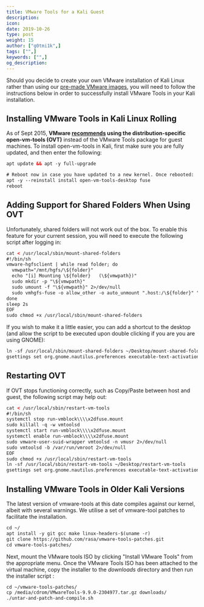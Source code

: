 ```yaml
---
title: VMware Tools for a Kali Guest
description:
icon:
date: 2019-10-26
type: post
weight: 15
author: ["g0tmi1k",]
tags: ["",]
keywords: ["",]
og_description:
---
```


Should you decide to create your own VMware installation of Kali Linux rather than using our [pre-made VMware images](https://www.offensive-security.com/kali-linux-vmware-virtualbox-image-download/), you will need to follow the instructions below in order to successfully install VMware Tools in your Kali installation.

## Installing VMware Tools in Kali Linux Rolling

As of Sept 2015, **VMware [recommends](https://blogs.vmware.com/vsphere/2015/09/open-vm-tools-ovt-the-future-of-vmware-tools-for-linux.html) using the distribution-specific open-vm-tools (OVT)** instead of the VMware Tools package for guest machines. To install open-vm-tools in Kali, first make sure you are fully updated, and then enter the following:

```html
apt update && apt -y full-upgrade

# Reboot now in case you have updated to a new kernel. Once rebooted:
apt -y --reinstall install open-vm-tools-desktop fuse
reboot
```

## Adding Support for Shared Folders When Using OVT

Unfortunately, shared folders will not work out of the box. To enable this feature for your current session, you will need to execute the following script after logging in:

```html
cat < /usr/local/sbin/mount-shared-folders
#!/bin/sh
vmware-hgfsclient | while read folder; do
  vmwpath="/mnt/hgfs/\${folder}"
  echo "[i] Mounting \${folder}   (\${vmwpath})"
  sudo mkdir -p "\${vmwpath}"
  sudo umount -f "\${vmwpath}" 2>/dev/null
  sudo vmhgfs-fuse -o allow_other -o auto_unmount ".host:/\${folder}" "\${vmwpath}"
done
sleep 2s
EOF
sudo chmod +x /usr/local/sbin/mount-shared-folders
```

If you wish to make it a little easier, you can add a shortcut to the desktop (and allow the script to be executed upon double clicking if you are you are using GNOME):

```markdown
ln -sf /usr/local/sbin/mount-shared-folders ~/Desktop/mount-shared-folders
gsettings set org.gnome.nautilus.preferences executable-text-activation 'ask'
```

## Restarting OVT

If OVT stops functioning correctly, such as Copy/Paste between host and guest, the following script may help out:

```html
cat < /usr/local/sbin/restart-vm-tools
#!/bin/sh
systemctl stop run-vmblock\\\\x2dfuse.mount
sudo killall -q -w vmtoolsd
systemctl start run-vmblock\\\\x2dfuse.mount
systemctl enable run-vmblock\\\\x2dfuse.mount
sudo vmware-user-suid-wrapper vmtoolsd -n vmusr 2>/dev/null
sudo vmtoolsd -b /var/run/vmroot 2>/dev/null
EOF
sudo chmod +x /usr/local/sbin/restart-vm-tools
ln -sf /usr/local/sbin/restart-vm-tools ~/Desktop/restart-vm-tools
gsettings set org.gnome.nautilus.preferences executable-text-activation 'ask'
```

## Installing VMware Tools in Older Kali Versions

The latest version of vmware-tools at this date compiles against our kernel, albeit with several warnings. We utilise a set of vmware-tool patches to facilitate the installation.

```markdown
cd ~/
apt install -y git gcc make linux-headers-$(uname -r)
git clone https://github.com/rasa/vmware-tools-patches.git
cd vmware-tools-patches/
```

Next, mount the VMware tools ISO by clicking "Install VMware Tools" from the appropriate menu. Once the VMware Tools ISO has been attached to the virtual machine, copy the installer to the _downloads_ directory and then run the installer script :

```markdown
cd ~/vmware-tools-patches/
cp /media/cdrom/VMwareTools-9.9.0-2304977.tar.gz downloads/
./untar-and-patch-and-compile.sh
```
